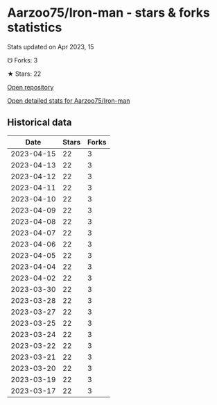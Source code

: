 # Aarzoo75/Iron-man - stars & forks statistics

Stats updated on Apr 2023, 15

☋ Forks: 3

★ Stars: 22

[Open repository](https://github.com/Aarzoo75/Iron-man)

[Open detailed stats for Aarzoo75/Iron-man](https://reviewgithub.com/rep/Aarzoo75/Iron-man)

## Historical data
| Date | Stars | Forks |
|------|-------|-------|
| 2023-04-15 | 22 | 3 | 
| 2023-04-13 | 22 | 3 | 
| 2023-04-12 | 22 | 3 | 
| 2023-04-11 | 22 | 3 | 
| 2023-04-10 | 22 | 3 | 
| 2023-04-09 | 22 | 3 | 
| 2023-04-08 | 22 | 3 | 
| 2023-04-07 | 22 | 3 | 
| 2023-04-06 | 22 | 3 | 
| 2023-04-05 | 22 | 3 | 
| 2023-04-04 | 22 | 3 | 
| 2023-04-02 | 22 | 3 | 
| 2023-03-30 | 22 | 3 | 
| 2023-03-28 | 22 | 3 | 
| 2023-03-27 | 22 | 3 | 
| 2023-03-25 | 22 | 3 | 
| 2023-03-24 | 22 | 3 | 
| 2023-03-22 | 22 | 3 | 
| 2023-03-21 | 22 | 3 | 
| 2023-03-20 | 22 | 3 | 
| 2023-03-19 | 22 | 3 | 
| 2023-03-17 | 22 | 3 | 

